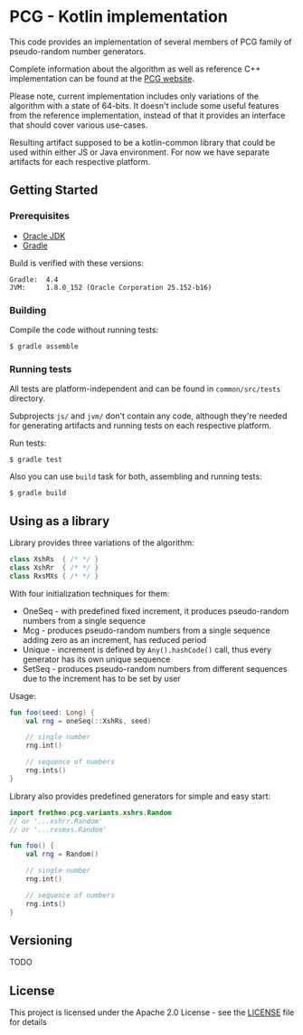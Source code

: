 # PCG - Kotlin implementation

This code provides an implementation of several members of PCG family of pseudo-random number generators.

Complete information about the algorithm as well as reference C++ implementation can be found at the [PCG website](http://www.pcg-random.org/).

Please note, current implementation includes only variations of the algorithm with a state of 64-bits. It doesn't include some useful features from the reference implementation, instead of that it provides an interface that should cover various use-cases.

Resulting artifact supposed to be a kotlin-common library that could be used within either JS or Java environment. For now we have separate artifacts for each respective platform. 

## Getting Started

### Prerequisites

* [Oracle JDK](http://www.oracle.com/technetwork/java/javase/downloads/index.html)
* [Gradle](https://gradle.org/install/)

Build is verified with these versions:
```
Gradle:  4.4
JVM:     1.8.0_152 (Oracle Corporation 25.152-b16)
```

### Building

Compile the code without running tests:
```
$ gradle assemble
```

### Running tests

All tests are platform-independent and can be found in `common/src/tests` directory.

Subprojects `js/` and `jvm/` don't contain any code, although they're needed for generating artifacts and running tests on each respective platform.

Run tests:
```
$ gradle test
```

Also you can use `build` task for both, assembling and running tests:
```
$ gradle build
```

## Using as a library

Library provides three variations of the algorithm:
```kotlin
class XshRs  { /* */ }
class XshRr  { /* */ }
class RxsMXs { /* */ }
```
With four initialization techniques for them:
* OneSeq - with predefined fixed increment, it produces pseudo-random numbers from a single sequence
* Mcg - produces pseudo-random numbers from a single sequence adding zero as an increment, has reduced period
* Unique - increment is defined by `Any().hashCode()` call, thus every generator has its own unique sequence
* SetSeq - produces pseudo-random numbers from different sequences due to the increment has to be set by user

Usage:
```kotlin
fun foo(seed: Long) {
    val rng = oneSeq(::XshRs, seed)

    // single number
    rng.int()

    // sequence of numbers
    rng.ints()
}
```

Library also provides predefined generators for simple and easy start:
```kotlin
import fretheo.pcg.variants.xshrs.Random
// or '...xshrr.Random'
// or '...rxsmxs.Random'

fun foo() {
    val rng = Random()

    // single number
    rng.int()

    // sequence of numbers
    rng.ints()
}
```

## Versioning

TODO

## License

This project is licensed under the Apache 2.0 License - see the [LICENSE](LICENSE) file for details
